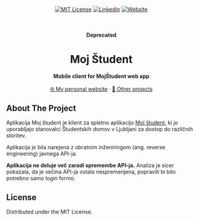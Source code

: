 <div align="center">

[![MIT License][license-shield]][license-url]
[![LinkedIn][linkedin-shield]][linkedin-url]
[![Website][website-shield]][website-url]
</div>


<!-- PROJECT LOGO -->
<br />
<div align="center">
  <h4 align=center">Deprecated</h4>
<h1 align="center">Moj Študent</h1>

  <p align="center">
    <b>Mobile client for MojŠtudent web app</b>
    <br />
    <br />
    <a href="https://jakob.marela.team">🌐 My personal website</a>
    ·
    <a href="https://github.com/JakMar17">💼 Other projects</a>
  </p>
</div>

<!-- ABOUT THE PROJECT -->
## About The Project

Aplikacija Moj študent je klient za spletno aplikacijo [Moj študent](https://student.sd-lj.si/login), ki jo uporabljajo stanovalci Študentskih domov v Ljubljani za dostop do različnih storitev.

Aplikacija je bila narejena z obratnim inženiringom (ang. reverse engineering) javnega API-ja.

**Aplikacija ne deluje več zaradi spremembe API-ja.** Analiza je sicer pokazala, da je večina API-ja ostala nespremenjena, popraviti bi bilo potrebno samo login formo.

## License

Distributed under the MIT License.



<!-- MARKDOWN LINKS & IMAGES -->
<!-- https://www.markdownguide.org/basic-syntax/#reference-style-links -->
[website-shield]:https://img.shields.io/badge/Jakob's%20homepage-white?style=for-the-badge&logo=superuser&color=555&link=https%3A%2F%2Fjakob.marela.team
[website-url]: https://jakob.marela.team

[license-shield]: https://img.shields.io/github/license/othneildrew/Best-README-Template.svg?style=for-the-badge
[license-url]: https://github.com/othneildrew/Best-README-Template/blob/master/LICENSE.txt
[linkedin-shield]: https://img.shields.io/badge/-LinkedIn-black.svg?style=for-the-badge&logo=linkedin&colorB=555
[linkedin-url]: https://linkedin.com/in/jakmar17

